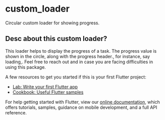 # custom_loader

Circular custom loader for showing progress.

## Desc about this custom loader?

This loader helps to display the progress of a task. The progress value is shown in the circle, along with the progress header., for instance, say loading,.
Feel free to reach out and in case you are facing difficulties in using this package.

A few resources to get you started if this is your first Flutter project:

- [Lab: Write your first Flutter app](https://flutter.io/docs/get-started/codelab)
- [Cookbook: Useful Flutter samples](https://flutter.io/docs/cookbook)

For help getting started with Flutter, view our 
[online documentation](https://flutter.io/docs), which offers tutorials, 
samples, guidance on mobile development, and a full API reference.
